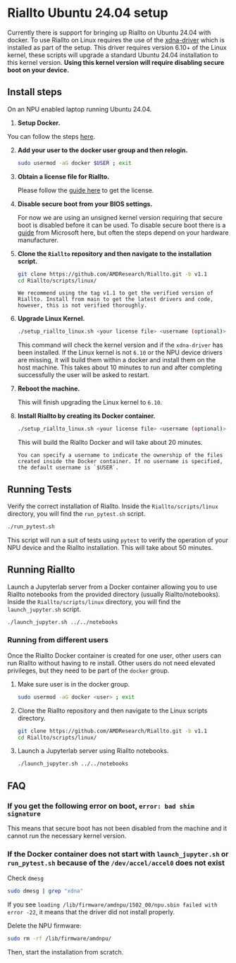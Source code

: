 # Riallto Ubuntu 24.04 setup

Currently there is support for bringing up Riallto on Ubuntu 24.04 with docker.
To use Riallto on Linux requires the use of the [xdna-driver](https://github.com/amd/xdna-driver) which is installed as part of the setup.
This driver requires version 6.10+ of the Linux kernel, these scripts will upgrade a standard Ubuntu 24.04 installation to this kernel version. __Using this kernel version will require disabling secure boot on your device.__

## Install steps

On an NPU enabled laptop running Ubuntu 24.04.

1. __Setup Docker.__

You can follow the steps [here](https://docs.docker.com/engine/install/ubuntu/).

2. __Add your user to the docker user group and then relogin.__

   ```sh
   sudo usermod -aG docker $USER ; exit
   ```

3. __Obtain a license file for Riallto.__

   Please follow the [guide here](https://riallto.ai/prerequisites-aie-license.html#prerequisites-aie-license) to get the license.

4. __Disable secure boot from your BIOS settings.__

   For now we are using an unsigned kernel version requiring that secure boot is disabled before it can be used. To disable secure boot there is a [guide](https://learn.microsoft.com/en-us/windows-hardware/manufacture/desktop/disabling-secure-boot?view=windows-11) from Microsoft here, but often the steps depend on your hardware manufacturer.

5. __Clone the `Riallto` repository and then navigate to the installation script.__

   ```sh
   git clone https://github.com/AMDResearch/Riallto.git -b v1.1
   cd Riallto/scripts/linux/
   ```

   ```{note}
   We recommend using the tag v1.1 to get the verified version of Riallto. Install from main to get the latest drivers and code, however, this is not verified thoroughly.
   ```

6. __Upgrade Linux Kernel.__

   ```sh
   ./setup_riallto_linux.sh <your license file> <username (optional)>
   ```

   This command will check the kernel version and if the `xdna-driver` has been installed. If the Linux kernel is not `6.10` or the NPU device drivers are missing, it will build them within a docker and install them on the host machine. This takes about 10 minutes to run and after completing successfully the user will be asked to restart.

7. __Reboot the machine.__

   This will finish upgrading the Linux kernel to `6.10`.

8. __Install Riallto by creating its Docker container.__

   ```sh
   ./setup_riallto_linux.sh <your license file> <username (optional)>
   ```

   This will build the Riallto Docker and will take about 20 minutes.

   ```{note}
   You can specify a username to indicate the ownership of the files created inside the Docker container. If no username is specified, the default username is `$USER`.
   ```

## Running Tests

Verify the correct installation of Riallto. Inside the `Riallto/scripts/linux` directory, you will find the `run_pytest.sh` script.

```sh
./run_pytest.sh
```

This script will run a suit of tests using `pytest` to verify the operation of your NPU device and the Riallto installation. This will take about 50 minutes.

## Running Riallto

Launch a Jupyterlab server from a Docker container allowing you to use Riallto notebooks from the provided directory (usually Riallto/notebooks). Inside the `Riallto/scripts/linux` directory, you will find the `launch_jupyter.sh` script.

```sh
./launch_jupyter.sh ../../notebooks
```

### Running from different users

Once the Riallto Docker container is created for one user, other users can run Riallto without having to re install. Other users do not need elevated privileges, but they need to be part of the `docker` group.

1. Make sure user is in the docker group.

   ```sh
   sudo usermod -aG docker <user> ; exit
   ```

2. Clone the Riallto repository and then navigate to the Linux scripts directory.

   ```sh
   git clone https://github.com/AMDResearch/Riallto.git -b v1.1
   cd Riallto/scripts/linux/
   ```

3. Launch a Jupyterlab server using Riallto notebooks.

   ```sh
   ./launch_jupyter.sh ../../notebooks
   ```

## FAQ

### If you get the following error on boot, `error: bad shim signature`

This means that secure boot has not been disabled from the machine and it cannot run the necessary kernel version.

### If the Docker container does not start with `launch_jupyter.sh` or `run_pytest.sh` because of the `/dev/accel/accel0` does not exist

Check `dmesg`

```sh
sudo dmesg | grep "xdna"
```

If you see `loading /lib/firmware/amdnpu/1502_00/npu.sbin failed with error -22`, it means that the driver did not install properly.

Delete the NPU firmware:

```sh
sudo rm -rf /lib/firmware/amdnpu/
```

Then, start the installation from scratch.
